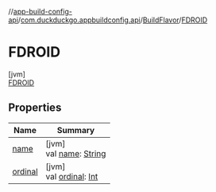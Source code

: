 //[app-build-config-api](../../../../index.md)/[com.duckduckgo.appbuildconfig.api](../../index.md)/[BuildFlavor](../index.md)/[FDROID](index.md)

# FDROID

[jvm]\
[FDROID](index.md)

## Properties

| Name | Summary |
|---|---|
| [name](../-p-l-a-y/index.md#-372974862%2FProperties%2F1401330665) | [jvm]<br>val [name](../-p-l-a-y/index.md#-372974862%2FProperties%2F1401330665): [String](https://kotlinlang.org/api/latest/jvm/stdlib/kotlin/-string/index.html) |
| [ordinal](../-p-l-a-y/index.md#-739389684%2FProperties%2F1401330665) | [jvm]<br>val [ordinal](../-p-l-a-y/index.md#-739389684%2FProperties%2F1401330665): [Int](https://kotlinlang.org/api/latest/jvm/stdlib/kotlin/-int/index.html) |
